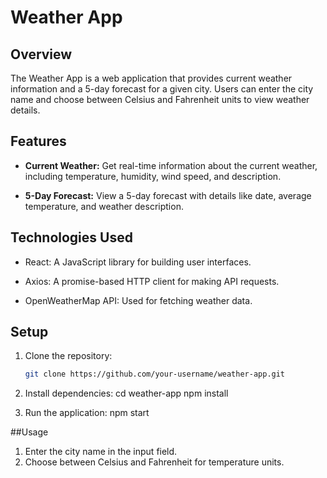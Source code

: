 # Weather App

## Overview

The Weather App is a web application that provides current weather information and a 5-day forecast for a given city. Users can enter the city name and choose between Celsius and Fahrenheit units to view weather details.

## Features

- **Current Weather:** Get real-time information about the current weather, including temperature, humidity, wind speed, and description.

- **5-Day Forecast:** View a 5-day forecast with details like date, average temperature, and weather description.

## Technologies Used

- React: A JavaScript library for building user interfaces.

- Axios: A promise-based HTTP client for making API requests.

- OpenWeatherMap API: Used for fetching weather data.

## Setup

1. Clone the repository:

   ```bash
   git clone https://github.com/your-username/weather-app.git
   
2. Install dependencies:
   cd weather-app
   npm install
   
4. Run the application:
   npm start

   
##Usage

1. Enter the city name in the input field.
2. Choose between Celsius and Fahrenheit for temperature units.


